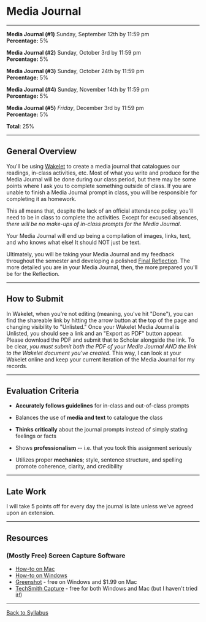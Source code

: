 # Media Journal

_____

**Media Journal (#1)** Sunday, September 12th by 11:59 pm <br />
**Percentage:** 5%

**Media Journal (#2)** Sunday, October 3rd by 11:59 pm <br />
**Percentage:** 5%

**Media Journal (#3)** Sunday, October 24th by 11:59 pm <br />
**Percentage:** 5%

**Media Journal (#4)** Sunday, November 14th by 11:59 pm <br />
**Percentage:** 5%

**Media Journal (#5)** *Friday*, December 3rd by 11:59 pm <br />
**Percentage:** 5%

**Total**: 25%

_____

## General Overview

You'll be using [Wakelet](https://wakelet.com/) to create a media journal that catalogues our readings, in-class activities, etc. Most of what you write and produce for the Media Journal will be done during our class period, but there may be some points where I ask you to complete something outside of class. If you are unable to finish a Media Journal prompt in class, you will be responsible for completing it as homework. 

This all means that, despite the lack of an official attendance policy, you'll need to be in class to complete the activities. Except for excused absences, *there will be no make-ups of in-class prompts for the Media Journal*. 

Your Media Journal will end up being a compilation of images, links, text, and who knows what else! It should NOT just be text.

Ultimately, you will be taking your Media Journal and my feedback throughout the semester and developing a polished [Final Reflection](https://deanna-stover.github.io/coursesCNU/2021/idst270fall2021/reflection). The more detailed you are in your Media Journal, then, the more prepared you'll be for the Reflection.

_____

## How to Submit

In Wakelet, when you're not editing (meaning, you've hit "Done"), you can find the shareable link by hitting the arrow button at the top of the page and changing visibility to "Unlisted." Once your Wakelet Media Journal is Unlisted, you should see a link and an "Export as PDF" button appear. Please download the PDF and submit that to Scholar alongside the link. To be clear, *you must submit both the PDF of your Media Journal AND the link to the Wakelet document you've created.* This way, I can look at your Wakelet online and keep your current iteration of the Media Journal for my records.

_____

## Evaluation Criteria

* **Accurately follows guidelines** for in-class and out-of-class prompts

* Balances the use of **media and text** to catalogue the class
  
* **Thinks critically** about the journal prompts instead of simply stating feelings or facts

* Shows **professionalism** -- i.e. that you took this assignment seriously
  
* Utilizes proper **mechanics**; style, sentence structure, and spelling promote coherence, clarity, and credibility 

_____

## Late Work

I will take 5 points off for every day the journal is late unless we've agreed upon an extension. 

_____

## Resources

### (Mostly Free) Screen Capture Software 

* [How-to on Mac](https://support.apple.com/en-us/HT201361)
* [How-to on Windows](https://www.businessinsider.com/how-to-screenshot-on-windows)
* [Greenshot](https://getgreenshot.org/downloads/) - free on Windows and $1.99 on Mac
* [TechSmith Capture](https://www.techsmith.com/jing-tool.html) - free for both Windows and Mac (but I haven't tried it!)

_____

[Back to Syllabus](https://deanna-stover.github.io/coursesCNU/2021/idst270fall2021) 

